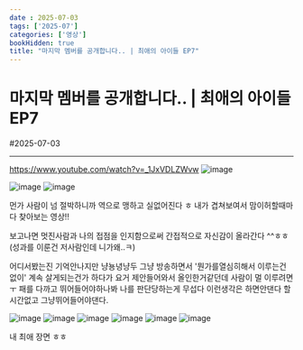 ```yaml
---
date : 2025-07-03
tags: ['2025-07']
categories: ['영상']
bookHidden: true
title: "마지막 멤버를 공개합니다.. | 최애의 아이들 EP7"
---
```


# 마지막 멤버를 공개합니다.. | 최애의 아이들 EP7

#2025-07-03

---

https://www.youtube.com/watch?v=_1JxVDLZWvw
![image](https://github.com/user-attachments/assets/f6ae693a-8fc0-49be-8987-bba2282e6790)

![image](https://github.com/user-attachments/assets/ad74909d-421e-4a20-a703-11cf8a3ea6f4)
![image](https://github.com/user-attachments/assets/5d6af15d-2fd0-41b0-a84f-5a6f8d3f0840)

먼가 사람이 넘 절박하니까 역으로 맹하고 실없어진다 ㅎ 내가 겹쳐보여서 맘이허할때마다 찾아보는 영상!!

보고나면 멋진사람과 나의 접점을 인지함으로써 간접적으로 자신감이 올라간다 ^^ㅎㅎ (성과를 이룬건 저사람인데 니가왜..ㅋ)

어디서봤는진 기억안나지만 냥뇽녕냥두 그냥 방송하면서 '뭔가를열심히해서 이루는건없이' 계속 살게되는건가 하다가 요거 제안들어와서 올인한거같던데 사람이 멀 이루려면 ㅜ 패를 다까고 뛰어들어야하나봐 나를 판단당하는게 무섭다 이런생각은 하면안댄다 할시간없고 그냥뛰어들어야댄다.

![image](https://github.com/user-attachments/assets/10e629a2-f8ac-4b17-99f6-313551a0184e)
![image](https://github.com/user-attachments/assets/57943b74-d05d-406b-95d7-94f5171eeb75)
![image](https://github.com/user-attachments/assets/8e8ef53b-5b7e-43a1-b104-432cf5189512)
![image](https://github.com/user-attachments/assets/805c9766-834f-48e8-ad4d-c500b32f411c)
![image](https://github.com/user-attachments/assets/fa5b3876-ce5d-44c1-a31b-733372d55429)
![image](https://github.com/user-attachments/assets/98ee9bee-fa50-42f7-b7b5-5cfae7cce814)

내 최애 장면 ㅎㅎ

